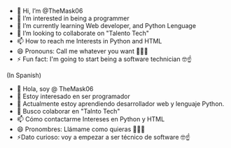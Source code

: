 - 👋 Hi, I’m @TheMask06
- 👀 I’m interested in being a programmer
- 🌱 I’m currently learning Web developer, and Python Lenguage
- 💞️ I’m looking to collaborate on "Talento Tech"
- 📫 How to reach me Interests in Python and HTML 
- 😄 Pronouns: Call me whatever you want 🤣🤣🤣
- ⚡ Fun fact: I'm going to start being a software technician 🤓☝

(In Spanish)

- 👋 Hola, soy @ TheMask06
- 👀 Estoy interesado en ser programador
- 🌱 Actualmente estoy aprendiendo desarrollador web y lenguaje Python.
- 💞️ Busco colaborar en "Talnto Tech"
- 📫 Cómo contactarme Intereses en Python y HTML 
- 😄 Pronombres: Llámame como quieras 🤣🤣🤣
- ⚡Dato curioso: voy a empezar a ser técnico de software 🤓☝
<!---                                                                                                                                                                                         
TheMask06/TheMask06 is a ✨ special ✨ repository because its `README.md` (this file) appears on your GitHub profile.
You can click the Preview link to take a look at your changes.
--->
